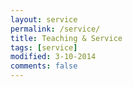 ```yaml
---
layout: service
permalink: /service/
title: Teaching & Service
tags: [service]
modified: 3-10-2014
comments: false
---
```



